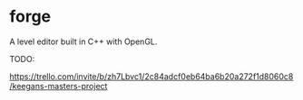 # forge

A level editor built in C++ with OpenGL.

TODO:

https://trello.com/invite/b/zh7Lbvc1/2c84adcf0eb64ba6b20a272f1d8060c8/keegans-masters-project
